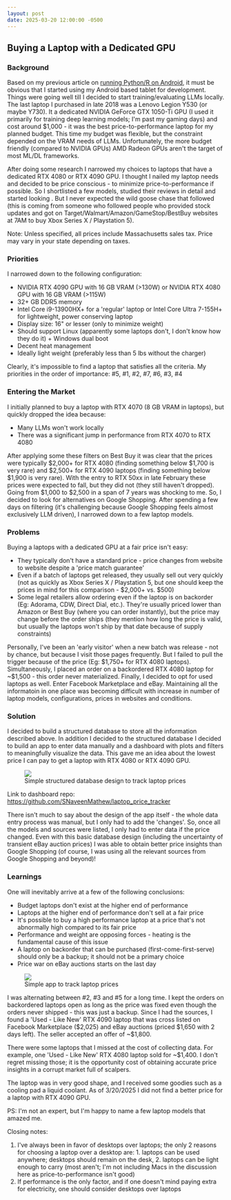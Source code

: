 ```yaml
---
layout: post
date: 2025-03-20 12:00:00 -0500
---
```


## Buying a Laptop with a Dedicated GPU

### Background

Based on my previous article on [running Python/R on Android](https://snaveenmathew.github.io/tech_non_tech_blog/2025/02/27/Python-R-on-Android.html), it must be obvious that I started using my Android based tablet for development. Things were going well till I decided to start training/evaluating LLMs locally. The last laptop I purchased in late 2018 was a Lenovo Legion Y530 (or maybe Y730). It a dedicated NVIDIA GeForce GTX 1050-Ti GPU (I used it primarily for training deep learning models; I'm past my gaming days) and cost around \$1,000 - it was the best price-to-performance laptop for my planned budget. This time my budget was flexible, but the constraint depended on the VRAM needs of LLMs. Unfortunately, the more budget friendly (compared to NVIDIA GPUs) AMD Radeon GPUs aren't the target of most ML/DL frameworks.

After doing some research I narrowed my choices to laptops that have a dedicated RTX 4080 or RTX 4090 GPU. I thought I nailed my laptop needs and decided to be price conscious - to minimize price-to-performance if possible. So I shortlisted a few models, studied their reviews in detail and started looking . But I never expected the wild goose chase that followed (this is coming from someone who followed people who provided stock updates and got on Target/Walmart/Amazon/GameStop/BestBuy websites at 7AM to buy Xbox Series X / Playstation 5).

Note: Unless specified, all prices include Massachusetts sales tax. Price may vary in your state depending on taxes.

### Priorities

I narrowed down to the following configuration:

- NVIDIA RTX 4090 GPU with 16 GB VRAM (>130W) or NVIDIA RTX 4080 GPU with 16 GB VRAM (>115W)
- 32+ GB DDR5 memory
- Intel Core i9-13900HX+ for a 'regular' laptop or Intel Core Ultra 7-155H+ for lightweight, power conserving laptop
- Display size: 16" or lesser (only to minimize weight)
- Should support Linux (apparently some laptops don't, I don't know how they do it) + Windows dual boot
- Decent heat management
- Ideally light weight (preferably less than 5 lbs without the charger)

Clearly, it's impossible to find a laptop that satisfies all the criteria. My priorities in the order of importance: #5, #1, #2, #7, #6, #3, #4

### Entering the Market

I initially planned to buy a laptop with RTX 4070 (8 GB VRAM in laptops), but quickly dropped the idea because:

- Many LLMs won't work locally
- There was a significant jump in performance from RTX 4070 to RTX 4080

After applying some these filters on Best Buy it was clear that the prices were typically \$2,000+ for RTX 4080 (finding something below \$1,700 is very rare) and \$2,500+ for RTX 4090 laptops (finding something below \$1,900 is very rare). With the entry to RTX 50xx in late February these prices were expected to fall, but they did not (they still haven't dropped). Going from \$1,000 to \$2,500 in a span of 7 years was shocking to me. So, I decided to look for alternatives on Google Shopping. After spending a few days on filtering (it's challenging because Google Shopping feels almost exclusively LLM driven), I narrowed down to a few laptop models.

### Problems

Buying a laptops with a dedicated GPU at a fair price isn't easy:

- They typically don't have a standard price - price changes from website to website despite a 'price match guarantee'
- Even if a batch of laptops get released, they usually sell out very quickly (not as quickly as Xbox Series X / Playstation 5, but one should keep the prices in mind for this comparison - \$2,000+ vs. \$500)
- Some legal retailers allow ordering even if the laptop is on backorder (Eg: Adorama, CDW, Direct Dial, etc.). They're usually priced lower than Amazon or Best Buy (where you can order instantly), but the price may change before the order ships (they mention how long the price is valid, but usually the laptops won't ship by that date because of supply constraints)

Personally, I've been an 'early visitor' when a new batch was release - not by chance, but because I visit those pages frequently. But I failed to pull the trigger because of the price (Eg: \$1,750+ for RTX 4080 laptops). Simultaneously, I placed an order on a backordered RTX 4080 laptop for ~\$1,500 - this order never materialized. Finally, I decided to opt for used laptops as well. Enter Facebook Marketplace and eBay. Maintaining all the informatoin in one place was becoming difficult with increase in number of laptop models, configurations, prices in websites and conditions.

### Solution

I decided to build a structured database to store all the information described above. In addition I decided to the structured database I decided to build an app to enter data manually and a dashboard with plots and filters to meaningfully visualize the data. This gave me an idea about the lowest price I can pay to get a laptop with RTX 4080 or RTX 4090 GPU.

<figure>
  <img src="../../../data/db_design.png">
  <figcaption>Simple structured database design to track laptop prices</figcaption>
</figure>

Link to dashboard repo: https://github.com/SNaveenMathew/laptop_price_tracker

There isn't much to say about the design of the app itself - the whole data entry process was manual, but I only had to add the 'changes'. So, once all the models and sources were listed, I only had to enter data if the price changed. Even with this basic database design (including the uncertainty of transient eBay auction prices) I was able to obtain better price insights than Google Shopping (of course, I was using all the relevant sources from Google Shopping and beyond)!

### Learnings

One will inevitably arrive at a few of the following conclusions:

- Budget laptops don't exist at the higher end of performance
- Laptops at the higher end of performance don't sell at a fair price
- It's possible to buy a high performance laptop at a price that's not abnormally high compared to its fair price
- Performance and weight are opposing forces - heating is the fundamental cause of this issue
- A laptop on backorder that can be purchased (first-come-first-serve) should only be a backup; it should not be a primary choice
- Price war on eBay auctions starts on the last day

<figure>
  <img src="../../../data/laptop_price_tracker.png">
  <figcaption>Simple app to track laptop prices</figcaption>
</figure>

I was alternating between #2, #3 and #5 for a long time. I kept the orders on backordered laptops open as long as the price was fixed even though the orders never shipped - this was just a backup. Since I had the sources, I found a 'Used - Like New' RTX 4090 laptop that was cross listed on Facebook Marketplace (\$2,025) and eBay auctions (priced \$1,650 with 2 days left). The seller accepted an offer of ~\$1,800.

There were some laptops that I missed at the cost of collecting data. For example, one 'Used - Like New' RTX 4080 laptop sold for ~\$1,400. I don't regret missing those; it is the opportunity cost of obtaining accurate price insights in a corrupt market full of scalpers.

The laptop was in very good shape, and I received some goodies such as a cooling pad a liquid coolant. As of 3/20/2025 I did not find a better price for a laptop with RTX 4090 GPU.

PS: I'm not an expert, but I'm happy to name a few laptop models that amazed me.

Closing notes:

1. I've always been in favor of desktops over laptops; the only 2 reasons for choosing a laptop over a desktop are: 1. laptops can be used anywhere; desktops should remain on the desk, 2. laptops can be light enough to carry (most aren't; I'm not including Macs in the discussion here as price-to-performance isn't good)
2. If performance is the only factor, and if one doesn't mind paying extra for electricity, one should consider desktops over laptops
